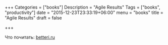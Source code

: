 +++
Categories = ["books"]
Description = "Agile Results"
Tags = ["books", "productivity"]
date = "2015-12-23T23:33:19+06:00"
menu = "books"
title = "Agile Results"
draft = false

+++

Что почитать:
[betteri.ru](http://betteri.ru/post/agile-results---novyy-podhod-k-lichnoy-effektivnosti-opisanie-osnovnyh-priemov-i-principov.html)
